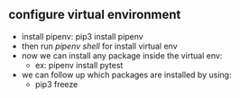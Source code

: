 ## configure virtual environment
- install pipenv: pip3 install pipenv
- then run *pipenv shell* for install virtual env
- now we can install any package inside the virtual env:
    - ex: pipenv install pytest
- we can follow up which packages are installed by using:
    - pip3 freeze
